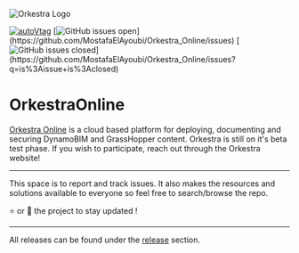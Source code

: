 ![Orkestra Logo](https://datashapes.files.wordpress.com/2020/04/orkestrafull_beta.png?w=2000)

[![autoVtag](https://img.shields.io/github/v/release/MostafaElAyoubi/Orkestra_Online?include_prereleases)](https://github.com/MostafaElAyoubi/Orkestra_Online/releases) [![GitHub issues open](https://img.shields.io/github/issues/MostafaElAyoubi/Orkestra_Online.svg?)](https://github.com/MostafaElAyoubi/Orkestra_Online/issues) [![GitHub issues closed](https://img.shields.io/github/issues-closed/MostafaElAyoubi/Orkestra_Online.svg?)](https://github.com/MostafaElAyoubi/Orkestra_Online/issues?q=is%3Aissue+is%3Aclosed)


# OrkestraOnline
[Orkestra Online](https://www.orkestra.online) is a cloud based platform for deploying, documenting and securing DynamoBIM and GrassHopper content.
Orkestra is still on it's beta test phase. If you wish to participate, reach out through the Orkestra website!

***

This space is to report and track issues. It also makes the resources and solutions available to everyone so feel free to search/browse the repo.

:star: or :eyes: the project to stay updated !
***
All releases can be found under the [release](https://github.com/MostafaElAyoubi/Orkestra_Online/releases) section.

